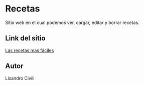 # Recetas

Sitio web en el cual podemos ver, cargar, editar y borrar recetas.

## Link del sitio

[Las recetas mas fáciles]()

## Autor

Lisandro Civili
